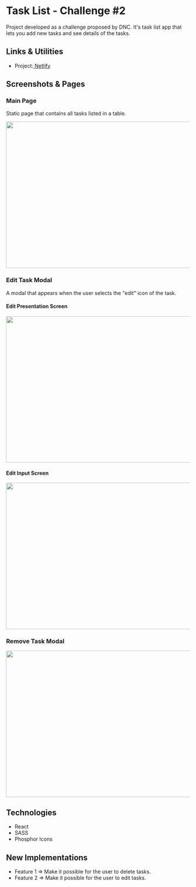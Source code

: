 # Task List - Challenge #2

Project developed as a challenge proposed by DNC.
It's task list app that lets you add new tasks and see details of the tasks.

## Links & Utilities

- Project:<a href="https://dnc-tasklist-challenge.netlify.app/" target="_blank"> Netlify</a>


## Screenshots & Pages

### Main Page
Static page that contains all tasks listed in a table.

<img src="https://github.com/kunzeleric/task-list-challenge/assets/114115220/c024c7c0-d446-456d-af3b-56954eb7d3f1" width="700" height="400"/>

### Edit Task Modal
A modal that appears when the user selects the "edit" icon of the task.

#### Edit Presentation Screen
<img src="https://github.com/kunzeleric/task-list-challenge/assets/114115220/fa111b0a-f4ab-4fcc-8de4-93bbd74b5fb3" width="700" height="400"/>

#### Edit Input Screen
<img src="https://github.com/kunzeleric/task-list-challenge/assets/114115220/84896df1-c2f2-4f3e-9f9c-e786923b2101" width="700" height="400"/>

### Remove Task Modal
<img src="https://github.com/kunzeleric/task-list-challenge/assets/114115220/fd63da74-ce9b-4efc-bf2c-eb8e4cea3ce5" width="700" height="400"/>

## Technologies

- React
- SASS
- Phosphor Icons

## New Implementations

- Feature 1 => Make it possible for the user to delete tasks.
- Feature 2 => Make it possible for the user to edit tasks.
